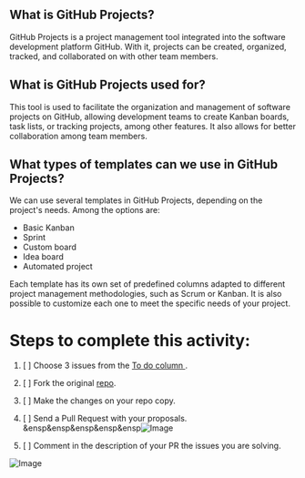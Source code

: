 ## What is GitHub Projects?

GitHub Projects is a project management tool integrated into the software development platform GitHub. With it, projects can be created, organized, tracked, and collaborated on with other team members.

## What is GitHub Projects used for?

This tool is used to facilitate the organization and management of software projects on GitHub, allowing development teams to create Kanban boards, task lists, or tracking projects, among other features. It also allows for better collaboration among team members.

## What types of templates can we use in GitHub Projects?

We can use several templates in GitHub Projects, depending on the project's needs. Among the options are:

- Basic Kanban
- Sprint
- Custom board
- Idea board
- Automated project

Each template has its own set of predefined columns adapted to different project management methodologies, such as Scrum or Kanban. It is also possible to customize each one to meet the specific needs of your project.


# Steps to complete this activity:

1. [ ] Choose 3 issues from the [To do column ](https://github.com/EPPR/205/projects/1).
2. [ ] Fork the original  [repo](https://github.com/EPPR/205).
3. [ ] Make the changes on your repo copy.
4. [ ]  Send a Pull Request with your proposals.
   &ensp&ensp&ensp&ensp&ensp![Image](https://user-images.githubusercontent.com/123078841/247941784-5226cf14-5c93-4222-9439-95f00eef5147.png)

6. [ ]  Comment in the description of your PR the issues you are solving.

 ![Image](https://user-images.githubusercontent.com/123078841/247938439-9ecb6c46-9c2a-4b0a-b29b-a55dfcb9a6e1.png)

